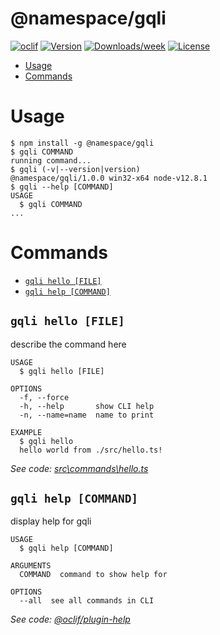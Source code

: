 # @namespace/gqli

[![oclif](https://img.shields.io/badge/cli-oclif-brightgreen.svg)](https://oclif.io)
[![Version](https://img.shields.io/npm/v/@namespace/gqli.svg)](https://npmjs.org/package/@namespace/gqli)
[![Downloads/week](https://img.shields.io/npm/dw/@namespace/gqli.svg)](https://npmjs.org/package/@namespace/gqli)
[![License](https://img.shields.io/npm/l/@namespace/gqli.svg)](https://github.com/Landuck/gqli/blob/master/package.json)

<!-- toc -->

- [Usage](#usage)
- [Commands](#commands)
  <!-- tocstop -->

# Usage

<!-- usage -->

```sh-session
$ npm install -g @namespace/gqli
$ gqli COMMAND
running command...
$ gqli (-v|--version|version)
@namespace/gqli/1.0.0 win32-x64 node-v12.8.1
$ gqli --help [COMMAND]
USAGE
  $ gqli COMMAND
...
```

<!-- usagestop -->

# Commands

<!-- commands -->

- [`gqli hello [FILE]`](#gqli-hello-file)
- [`gqli help [COMMAND]`](#gqli-help-command)

## `gqli hello [FILE]`

describe the command here

```
USAGE
  $ gqli hello [FILE]

OPTIONS
  -f, --force
  -h, --help       show CLI help
  -n, --name=name  name to print

EXAMPLE
  $ gqli hello
  hello world from ./src/hello.ts!
```

_See code: [src\commands\hello.ts](https://github.com/Landuck/gqli/blob/v1.0.0/src\commands\hello.ts)_

## `gqli help [COMMAND]`

display help for gqli

```
USAGE
  $ gqli help [COMMAND]

ARGUMENTS
  COMMAND  command to show help for

OPTIONS
  --all  see all commands in CLI
```

_See code: [@oclif/plugin-help](https://github.com/oclif/plugin-help/blob/v2.2.3/src\commands\help.ts)_

<!-- commandsstop -->
